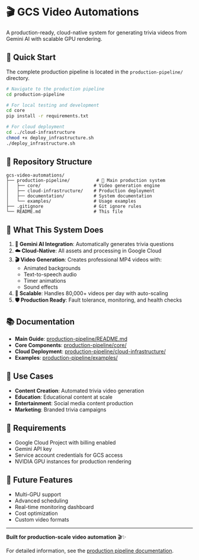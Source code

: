 # 🎬 GCS Video Automations

A production-ready, cloud-native system for generating trivia videos from Gemini AI with scalable GPU rendering.

## 🚀 Quick Start

The complete production pipeline is located in the `production-pipeline/` directory.

```bash
# Navigate to the production pipeline
cd production-pipeline

# For local testing and development
cd core
pip install -r requirements.txt

# For cloud deployment
cd ../cloud-infrastructure
chmod +x deploy_infrastructure.sh
./deploy_infrastructure.sh
```

## 📁 Repository Structure

```
gcs-video-automations/
├── production-pipeline/          # 🎯 Main production system
│   ├── core/                    # Video generation engine
│   ├── cloud-infrastructure/    # Production deployment
│   ├── documentation/           # System documentation
│   └── examples/                # Usage examples
├── .gitignore                   # Git ignore rules
└── README.md                    # This file
```

## 🔧 What This System Does

1. **🧠 Gemini AI Integration**: Automatically generates trivia questions
2. **☁️ Cloud-Native**: All assets and processing in Google Cloud
3. **🎬 Video Generation**: Creates professional MP4 videos with:
   - Animated backgrounds
   - Text-to-speech audio
   - Timer animations
   - Sound effects
4. **🚀 Scalable**: Handles 80,000+ videos per day with auto-scaling
5. **🛡️ Production Ready**: Fault tolerance, monitoring, and health checks

## 📚 Documentation

- **Main Guide**: [production-pipeline/README.md](production-pipeline/README.md)
- **Core Components**: [production-pipeline/core/](production-pipeline/core/)
- **Cloud Deployment**: [production-pipeline/cloud-infrastructure/](production-pipeline/cloud-infrastructure/)
- **Examples**: [production-pipeline/examples/](production-pipeline/examples/)

## 🎯 Use Cases

- **Content Creation**: Automated trivia video generation
- **Education**: Educational content at scale
- **Entertainment**: Social media content production
- **Marketing**: Branded trivia campaigns

## 🚨 Requirements

- Google Cloud Project with billing enabled
- Gemini API key
- Service account credentials for GCS access
- NVIDIA GPU instances for production rendering

## 🔮 Future Features

- Multi-GPU support
- Advanced scheduling
- Real-time monitoring dashboard
- Cost optimization
- Custom video formats

---

**Built for production-scale video automation** 🎬✨

For detailed information, see the [production pipeline documentation](production-pipeline/README.md).
